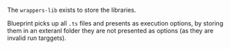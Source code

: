 The `wrappers-lib` exists to store the libraries.

Blueprint picks up all `.ts` files and presents as execution options, by storing them in an exteranl folder they are not presented as options (as they are invalid run targgets).
